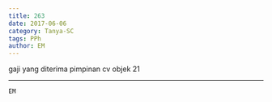 ```yaml
---
title: 263
date: 2017-06-06
category: Tanya-SC
tags: PPh
author: EM
---
```


gaji yang diterima pimpinan cv objek 21

---



`EM`
